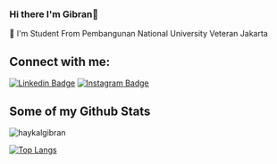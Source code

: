 ### Hi there I'm Gibran👋
<p align='left'>🏫 I'm Student From Pembangunan National University Veteran Jakarta

## Connect with me:
[![Linkedin Badge](https://img.shields.io/badge/-haykalgibranhakim-0072b1?style=flat&logo=Linkedin&logoColor=white&link=https://www.linkedin.com/in/haykalgibranhakim/)](https://www.linkedin.com/in/haykal-gibran-hakim-5034701b8/)
[![Instagram Badge](https://img.shields.io/badge/-hyklgibran-red?style=flat&logo=instagram&logoColor=white&link=https://instagram.com/hyklgibran/)](https://www.instagram.com/hyklgibran/)  

## Some of my Github Stats
<p align=left> <img src=https://komarev.com/ghpvc/?username=haykalgibran alt=haykalgibran /> </p>

[![Top Langs](https://github-readme-stats.vercel.app/api/top-langs/?username=haykalgibran&layout=compact)](https://github.com/haykalgibran/github-readme-stats)



<!--
**haykalgibran/haykalgibran** is a ✨ _special_ ✨ repository because its `README.md` (this file) appears on your GitHub profile.

Here are some ideas to get you started:

- 🔭 I’m currently working on ...
- 🌱 I’m currently learning ...
- 👯 I’m looking to collaborate on ...
- 🤔 I’m looking for help with ...
- 💬 Ask me about ...
- 📫 How to reach me: ...
- 😄 Pronouns: ...
- ⚡ Fun fact: ...
-->
